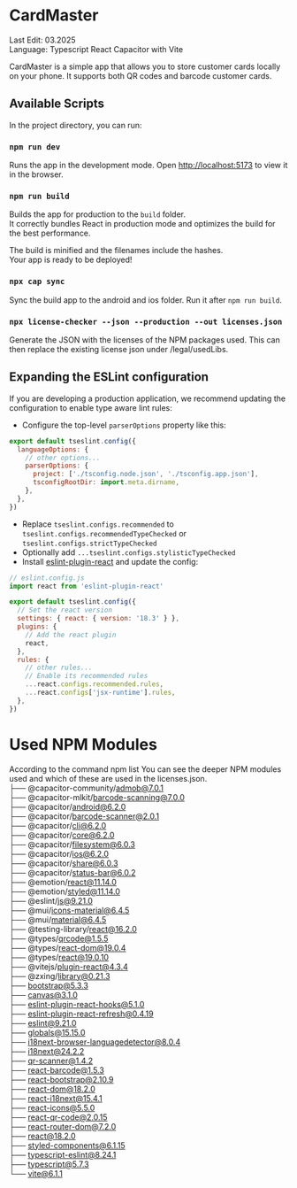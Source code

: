 # CardMaster
Last Edit: 03.2025 <br>
Language: Typescript React Capacitor with Vite<br>

CardMaster is a simple app that allows you to store customer cards locally on your phone. It supports both QR codes and barcode customer cards.

## Available Scripts

In the project directory, you can run:

### `npm run dev`
Runs the app in the development mode.
Open [http://localhost:5173](http://localhost:5173) to view it in the browser.


### `npm run build`

Builds the app for production to the `build` folder.\
It correctly bundles React in production mode and optimizes the build for the best performance.

The build is minified and the filenames include the hashes.\
Your app is ready to be deployed!

### `npx cap sync `
Sync the build app to the android and ios folder. Run it after `npm run build`. 

### `npx license-checker --json --production --out licenses.json`
Generate the JSON with the licenses of the NPM packages used. This can then replace the existing license json under /legal/usedLibs.


## Expanding the ESLint configuration

If you are developing a production application, we recommend updating the configuration to enable type aware lint rules:

- Configure the top-level `parserOptions` property like this:

```js
export default tseslint.config({
  languageOptions: {
    // other options...
    parserOptions: {
      project: ['./tsconfig.node.json', './tsconfig.app.json'],
      tsconfigRootDir: import.meta.dirname,
    },
  },
})
```

- Replace `tseslint.configs.recommended` to `tseslint.configs.recommendedTypeChecked` or `tseslint.configs.strictTypeChecked`
- Optionally add `...tseslint.configs.stylisticTypeChecked`
- Install [eslint-plugin-react](https://github.com/jsx-eslint/eslint-plugin-react) and update the config:

```js
// eslint.config.js
import react from 'eslint-plugin-react'

export default tseslint.config({
  // Set the react version
  settings: { react: { version: '18.3' } },
  plugins: {
    // Add the react plugin
    react,
  },
  rules: {
    // other rules...
    // Enable its recommended rules
    ...react.configs.recommended.rules,
    ...react.configs['jsx-runtime'].rules,
  },
})
```
# Used NPM Modules
According to the command npm list You can see the deeper NPM modules used and which of these are used in the licenses.json.
<br />├── @capacitor-community/admob@7.0.1
<br />├── @capacitor-mlkit/barcode-scanning@7.0.0
<br />├── @capacitor/android@6.2.0
<br />├── @capacitor/barcode-scanner@2.0.1
<br />├── @capacitor/cli@6.2.0
<br />├── @capacitor/core@6.2.0
<br />├── @capacitor/filesystem@6.0.3
<br />├── @capacitor/ios@6.2.0
<br />├── @capacitor/share@6.0.3
<br />├── @capacitor/status-bar@6.0.2
<br />├── @emotion/react@11.14.0
<br />├── @emotion/styled@11.14.0
<br />├── @eslint/js@9.21.0
<br />├── @mui/icons-material@6.4.5
<br />├── @mui/material@6.4.5
<br />├── @testing-library/react@16.2.0
<br />├── @types/qrcode@1.5.5
<br />├── @types/react-dom@19.0.4
<br />├── @types/react@19.0.10
<br />├── @vitejs/plugin-react@4.3.4
<br />├── @zxing/library@0.21.3
<br />├── bootstrap@5.3.3
<br />├── canvas@3.1.0
<br />├── eslint-plugin-react-hooks@5.1.0
<br />├── eslint-plugin-react-refresh@0.4.19
<br />├── eslint@9.21.0
<br />├── globals@15.15.0
<br />├── i18next-browser-languagedetector@8.0.4
<br />├── i18next@24.2.2
<br />├── qr-scanner@1.4.2
<br />├── react-barcode@1.5.3
<br />├── react-bootstrap@2.10.9
<br />├── react-dom@18.2.0
<br />├── react-i18next@15.4.1
<br />├── react-icons@5.5.0
<br />├── react-qr-code@2.0.15
<br />├── react-router-dom@7.2.0
<br />├── react@18.2.0
<br />├── styled-components@6.1.15
<br />├── typescript-eslint@8.24.1
<br />├── typescript@5.7.3
<br />└── vite@6.1.1